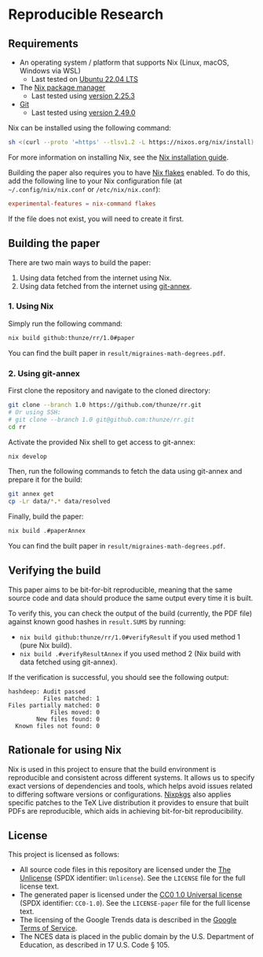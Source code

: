 # Reproducible Research

## Requirements

- An operating system / platform that supports Nix (Linux, macOS, Windows via WSL)
  - Last tested on [Ubuntu 22.04 LTS](https://releases.ubuntu.com/jammy/)
- The [Nix package manager](https://nixos.org/download/)
  - Last tested using [version 2.25.3](https://releases.nixos.org/?prefix=nix/nix-2.25.3/)
- [Git](https://git-scm.com/)
  - Last tested using [version 2.49.0](https://mirrors.edge.kernel.org/pub/software/scm/git/)

Nix can be installed using the following command:

```sh
sh <(curl --proto '=https' --tlsv1.2 -L https://nixos.org/nix/install)
```

For more information on installing Nix, see the [Nix installation guide](https://nix.dev/manual/nix/stable/quick-start).

Building the paper also requires you to have [Nix flakes](https://nixos.wiki/wiki/Flakes) enabled. To do this, add the following line to your Nix configuration file (at `~/.config/nix/nix.conf` or `/etc/nix/nix.conf`):

```conf
experimental-features = nix-command flakes
```

If the file does not exist, you will need to create it first.

## Building the paper

There are two main ways to build the paper:

1. Using data fetched from the internet using Nix.
2. Using data fetched from the internet using [git-annex](https://git-annex.branchable.com/).

### 1. Using Nix

Simply run the following command:

```sh
nix build github:thunze/rr/1.0#paper
```

You can find the built paper in `result/migraines-math-degrees.pdf`.

### 2. Using git-annex

First clone the repository and navigate to the cloned directory:

```sh
git clone --branch 1.0 https://github.com/thunze/rr.git
# Or using SSH:
# git clone --branch 1.0 git@github.com:thunze/rr.git
cd rr
```

Activate the provided Nix shell to get access to git-annex:

```sh
nix develop
```

Then, run the following commands to fetch the data using git-annex and prepare it for the build:

```sh
git annex get
cp -Lr data/*.* data/resolved
```

Finally, build the paper:

```sh
nix build .#paperAnnex
```

You can find the built paper in `result/migraines-math-degrees.pdf`.

## Verifying the build

This paper aims to be bit-for-bit reproducible, meaning that the same source code and data should produce the same output every time it is built.

To verify this, you can check the output of the build (currently, the PDF file) against known good hashes in `result.SUMS` by running:

- `nix build github:thunze/rr/1.0#verifyResult` if you used method 1 (pure Nix build).
- `nix build .#verifyResultAnnex` if you used method 2 (Nix build with data fetched using git-annex).

If the verification is successful, you should see the following output:

```
hashdeep: Audit passed
          Files matched: 1
Files partially matched: 0
            Files moved: 0
        New files found: 0
  Known files not found: 0
```

## Rationale for using Nix

Nix is used in this project to ensure that the build environment is reproducible and consistent across different systems. It allows us to specify exact versions of dependencies and tools, which helps avoid issues related to differing software versions or configurations. [Nixpkgs](https://github.com/NixOS/nixpkgs) also applies specific patches to the TeX Live distribution it provides to ensure that built PDFs are reproducible, which aids in achieving bit-for-bit reproducibility.

## License

This project is licensed as follows:

- All source code files in this repository are licensed under the [The Unlicense](https://unlicense.org/) (SPDX identifier: `Unlicense`). See the `LICENSE` file for the full license text.
- The generated paper is licensed under the [CC0 1.0 Universal license](https://creativecommons.org/publicdomain/zero/1.0/) (SPDX identifier: `CC0-1.0`). See the `LICENSE-paper` file for the full license text.
- The licensing of the Google Trends data is described in the [Google Terms of Service](https://web.archive.org/web/20250604045244/https://policies.google.com/terms).
- The NCES data is placed in the public domain by the U.S. Department of Education, as described in 17 U.S. Code § 105.
